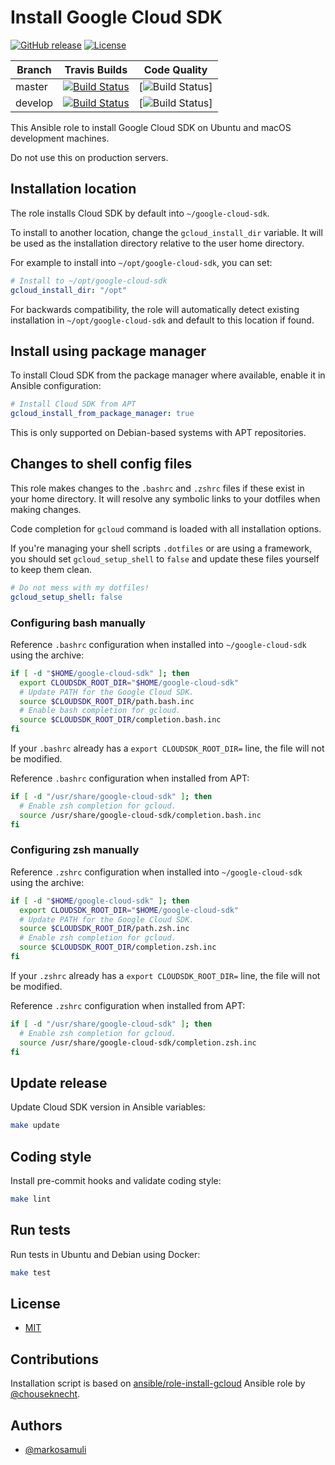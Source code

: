 # Install Google Cloud SDK

[![GitHub release](https://img.shields.io/github/release/markosamuli/ansible-gcloud.svg)](https://github.com/markosamuli/ansible-gcloud/releases)
[![License](https://img.shields.io/github/license/markosamuli/ansible-gcloud.svg)](https://github.com/markosamuli/ansible-gcloud/blob/master/LICENSE)

| Branch  | Travis Builds | Code Quality |
|---------|--------|--------------|
| master  | [![Build Status][travis-master]][travis] | [![Build Status][gh-master]] |
| develop | [![Build Status][travis-develop]][travis] | [![Build Status][gh-develop]] |

[travis]: https://travis-ci.org/markosamuli/ansible-gcloud
[travis-master]: https://travis-ci.org/markosamuli/ansible-gcloud.svg?branch=master
[travis-develop]: https://travis-ci.org/markosamuli/ansible-gcloud.svg?branch=develop
[gh-master]: https://github.com/markosamuli/ansible-gcloud/workflows/Code%20Quality/badge.svg?branch=master
[gh-develop]: https://github.com/markosamuli/ansible-gcloud/workflows/Code%20Quality/badge.svg?branch=develop

This Ansible role to install Google Cloud SDK on Ubuntu and macOS development
machines.

Do not use this on production servers.

## Installation location

The role installs Cloud SDK by default into `~/google-cloud-sdk`.

To install to another location, change the `gcloud_install_dir` variable. It
will be used as the installation directory relative to the user home directory.

For example to install into `~/opt/google-cloud-sdk`, you can set:

```yaml
# Install to ~/opt/google-cloud-sdk
gcloud_install_dir: "/opt"
```

For backwards compatibility, the role will automatically detect existing
installation in `~/opt/google-cloud-sdk` and default to this location
if found.

## Install using package manager

To install Cloud SDK from the package manager where available, enable it in
Ansible configuration:

```yaml
# Install Cloud SDK from APT
gcloud_install_from_package_manager: true
```

This is only supported on Debian-based systems with APT repositories.

## Changes to shell config files

This role makes changes to the `.bashrc` and `.zshrc` files if these exist in
your home directory. It will resolve any symbolic links to your dotfiles
when making changes.

Code completion for `gcloud` command is loaded with all installation options.

If you're managing your shell scripts `.dotfiles` or are using a framework, you
should set `gcloud_setup_shell` to `false` and update these files yourself to
keep them clean.

```yaml
# Do not mess with my dotfiles!
gcloud_setup_shell: false
```

### Configuring bash manually

Reference `.bashrc` configuration when installed into
`~/google-cloud-sdk` using the archive:

```bash
if [ -d "$HOME/google-cloud-sdk" ]; then
  export CLOUDSDK_ROOT_DIR="$HOME/google-cloud-sdk"
  # Update PATH for the Google Cloud SDK.
  source $CLOUDSDK_ROOT_DIR/path.bash.inc
  # Enable bash completion for gcloud.
  source $CLOUDSDK_ROOT_DIR/completion.bash.inc
fi
```

If your `.bashrc` already has a `export CLOUDSDK_ROOT_DIR=` line, the file
will not be modified.

Reference `.bashrc` configuration when installed from APT:

```zsh
if [ -d "/usr/share/google-cloud-sdk" ]; then
  # Enable zsh completion for gcloud.
  source /usr/share/google-cloud-sdk/completion.bash.inc
fi
```

### Configuring zsh manually

Reference `.zshrc` configuration when installed into
`~/google-cloud-sdk` using the archive:

```zsh
if [ -d "$HOME/google-cloud-sdk" ]; then
  export CLOUDSDK_ROOT_DIR="$HOME/google-cloud-sdk"
  # Update PATH for the Google Cloud SDK.
  source $CLOUDSDK_ROOT_DIR/path.zsh.inc
  # Enable zsh completion for gcloud.
  source $CLOUDSDK_ROOT_DIR/completion.zsh.inc
fi
```

If your `.zshrc` already has a `export CLOUDSDK_ROOT_DIR=` line, the file
will not be modified.

Reference `.zshrc` configuration when installed from APT:

```zsh
if [ -d "/usr/share/google-cloud-sdk" ]; then
  # Enable zsh completion for gcloud.
  source /usr/share/google-cloud-sdk/completion.zsh.inc
fi
```

## Update release

Update Cloud SDK version in Ansible variables:

```bash
make update
```

## Coding style

Install pre-commit hooks and validate coding style:

```bash
make lint
```

## Run tests

Run tests in Ubuntu and Debian using Docker:

```bash
make test
```

## License

- [MIT](LICENSE)

## Contributions

Installation script is based on [ansible/role-install-gcloud] Ansible role
by [@chouseknecht].

[ansible/role-install-gcloud]: https://github.com/ansible/role-install-gcloud
[@chouseknecht]: https://github.com/chouseknecht

## Authors

- [@markosamuli](https://github.com/markosamuli)
